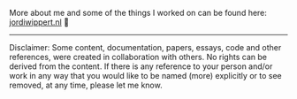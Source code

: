 More about me and some of the things I worked on can be found here: [jordiwippert.nl](https://jordiwippert.nl) 🚀


---
Disclaimer: Some content, documentation, papers, essays, code and other references, were created in collaboration with others. No rights can be derived from the content. If there is any reference to your person and/or work in any way that you would like to be named (more) explicitly or to see removed, at any time, please let me know.
